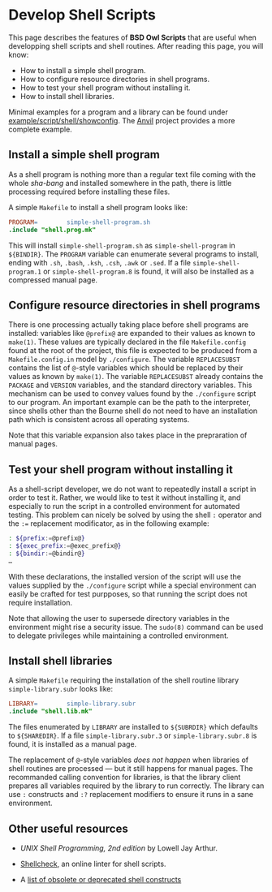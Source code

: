 # Develop Shell Scripts

This page describes the features of **BSD Owl Scripts** that are
useful when developping shell scripts and shell routines.  After
reading this page, you will know:

 - How to install a simple shell program.
 - How to configure resource directories in shell programs.
 - How to test your shell program without installing it.
 - How to install shell libraries.

Minimal examples for a program and a library can be found under
[example/script/shell/showconfig][example-showconfig].  The
[Anvil][example-anvil] project provides a more complete example.


## Install a simple shell program

As a shell program is nothing more than a regular text file coming
with the whole *sha-bang* and installed somewhere in the path, there
is little processing required before installing these files.

A simple `Makefile` to install a shell program looks like:

```Makefile
PROGRAM=		simple-shell-program.sh
.include "shell.prog.mk"
```

This will install `simple-shell-program.sh` as `simple-shell-program`
in `${BINDIR}`.  The `PROGRAM` variable can enumerate several programs
to install, ending with `.sh`, `.bash`, `.ksh`, `.csh`, `.awk` or
`.sed`. If a file `simple-shell-program.1` or `simple-shell-program.8`
is found, it will also be installed as a compressed manual page.


## Configure resource directories in shell programs

There is one processing actually taking place before shell programs
are installed: variables like `@prefix@` are expanded to their values
as known to `make(1)`. These values are typically declared in the file
`Makefile.config` found at the root of the project, this file is expected
to be produced from a `Makefile.config.in` model by `./configure`.  The
variable `REPLACESUBST` contains the list of `@`-style variables which
should be replaced by their values as known by `make(1)`.  The variable
`REPLACESUBST` already contains the `PACKAGE` and `VERSION` variables, and
the standard directory variables.  This mechanism can be used to
convey values found by the `./configure` script to our program.  An
important example can be the path to the interpreter, since shells
other than the Bourne shell do not need to have an installation path
which is consistent across all operating systems.

Note that this variable expansion also takes place in the prepraration
of manual pages.


## Test your shell program without installing it

As a shell-script developer, we do not want to repeatedly install a
script in order to test it.  Rather, we would like to test it without
installing it, and especially to run the script in a controlled
environment for automated testing.  This problem can nicely be solved
by using the shell `:` operator and the `:=` replacement modificator,
as in the following example:

```sh
: ${prefix:=@prefix@}
: ${exec_prefix:=@exec_prefix@}
: ${bindir:=@bindir@}
…
```

With these declarations, the installed version of the script will use
the values supplied by the `./configure` script while a special
environment can easily be crafted for test purpposes, so that running
the script does not require installation.

Note that allowing the user to supersede directory variables in the
environment might rise a security issue.  The `sudo(8)` command can be
used to delegate privileges while maintaining a controlled
environment.


## Install shell libraries

A simple `Makefile` requiring the installation of the shell routine
library `simple-library.subr` looks like:

```Makefile
LIBRARY=		simple-library.subr
.include "shell.lib.mk"
```

The files enumerated by `LIBRARY` are installed to `${SUBRDIR}` which
defaults to `${SHAREDIR}`.  If a file `simple-library.subr.3` or
`simple-library.subr.8` is found, it is installed as a manual page.

The replacement of `@`-style variables _does not happen_ when
libraries of shell routines are processed — but it still happens for
manual pages.  The recommanded calling convention for libraries, is
that the library client prepares all variables required by the library
to run correctly.  The library can use `:` constructs and `:?`
replacement modifiers to ensure it runs in a sane environment.


## Other useful resources

- *UNIX Shell Programming, 2nd edition* by Lowell Jay Arthur.
- [Shellcheck][shell-check], an online linter for shell scripts.
- A [list of obsolete or deprecated shell constructs][shell-obsolete]

  [example-anvil]:      https://github.com/michipili/anvil
  [example-showconfig]: https://github.com/michipili/bsdowl/blob/master/example/script/shell/showconfig/showconfig.sh
  [shell-check]:        http://www.shellcheck.net
  [shell-obsolete]:     http://wiki.bash-hackers.org/scripting/obsolete
